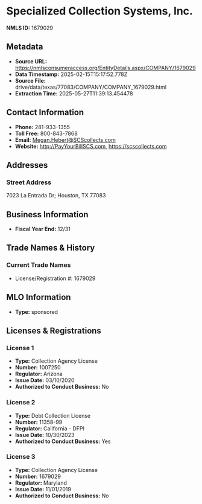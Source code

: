 # Specialized Collection Systems, Inc.

**NMLS ID:** 1679029

## Metadata
- **Source URL:** https://nmlsconsumeraccess.org/EntityDetails.aspx/COMPANY/1679029
- **Data Timestamp:** 2025-02-15T15:17:52.778Z
- **Source File:** drive/data/texas/77083/COMPANY/COMPANY_1679029.html
- **Extraction Time:** 2025-05-27T11:39:13.454478

## Contact Information
- **Phone:** 281-933-1355
- **Toll Free:** 800-843-7868
- **Email:** Megan.Hebert@SCScollects.com
- **Website:** http://PayYourBillSCS.com, https://scscollects.com

## Addresses
### Street Address
7023 La Entrada Dr; Houston, TX 77083

## Business Information
- **Fiscal Year End:** 12/31

## Trade Names & History
### Current Trade Names
- License/Registration #: 1679029

## MLO Information
- **Type:** sponsored

## Licenses & Registrations

### License 1
- **Type:** Collection Agency License
- **Number:** 1007250
- **Regulator:** Arizona
- **Issue Date:** 03/10/2020
- **Authorized to Conduct Business:** No

### License 2
- **Type:** Debt Collection License
- **Number:** 11358-99
- **Regulator:** California - DFPI
- **Issue Date:** 10/30/2023
- **Authorized to Conduct Business:** Yes

### License 3
- **Type:** Collection Agency License
- **Number:** 1679029
- **Regulator:** Maryland
- **Issue Date:** 11/01/2019
- **Authorized to Conduct Business:** No
